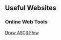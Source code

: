 ## Useful Websites
### Online Web Tools

[Draw ASCII Flow](http://asciiflow.com/)
<!--stackedit_data:
eyJoaXN0b3J5IjpbLTgwMDU4OTI5NF19
-->